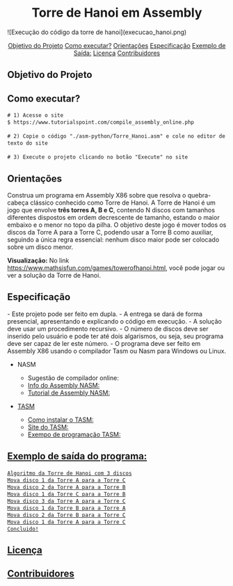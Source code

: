<h1 align="center">Torre de Hanoi em Assembly</h1>
![Execução do código da torre de hanoi](execucao_hanoi.png)

<p align="center">
    <a href="objetivo">Objetivo do Projeto</a>
    <a href="executar">Como executar?</a>
    <a href="orientacoes">Orientações</a>
    <a href="especificacao">Especificação</a>
    <a href="exemplo">Exemplo de Saída:</a>
    <a href="licenc-a">Licença</a>
    <a href="contribuidores">Contribuidores</a>
</p>

<h2>Objetivo do Projeto</h2>

<h2>Como executar?</h2>

```
# 1) Acesse o site
$ https://www.tutorialspoint.com/compile_assembly_online.php

# 2) Copie o código "./asm-python/Torre_Hanoi.asm" e cole no editor de texto do site

# 3) Execute o projeto clicando no botão "Execute" no site
```
<h2>Orientações</h2>
Construa um programa em Assembly X86 sobre que resolva o quebra-cabeça clássico conhecido como Torre de Hanoi. A Torre de Hanoi é um jogo que envolve <strong>três torres A, B e C</strong>, contendo N discos com tamanhos diferentes dispostos em ordem decrescente de tamanho, estando o maior embaixo e o menor no topo da pilha. O objetivo deste jogo é mover todos os discos da Torre A para a Torre C, podendo usar a Torre B como auxiliar, seguindo a única regra essencial: nenhum disco maior pode ser colocado sobre um disco menor.

<p><strong>Visualização:</strong>
No link <a href="https://www.mathsisfun.com/games/towerofhanoi.html">https://www.mathsisfun.com/games/towerofhanoi.html</a>, você pode jogar ou ver a solução da Torre de Hanoi.</p>

<h2>Especificação</h2>
- Este projeto pode ser feito em dupla.
- A entrega se dará de forma presencial, apresentando e explicando o código em execução.
- A solução deve usar um procedimento recursivo.
- O número de discos deve ser inserido pelo usuário e pode ter até dois algarismos, ou seja, seu programa deve ser capaz de ler este número.
- O programa deve ser feito em Assembly X86 usando o compilador Tasm ou  Nasm para Windows ou Linux.
<ul>
    <li>NASM</li>
    <ul>
    <li>Sugestão de compilador online: <a href="http://www.tutorialspoint.com/compile_assembly_online.php"></li>
    <li>Info do Assembly NASM: <a href="https://mentebinaria.gitbook.io/assembly/"></li>
    <li>Tutorial de Assembly NASM: <a href="https://www.tutorialspoint.com/assembly_programming/index.htm"></li>
</ul>
</ul>
<ul>
    <li>TASM</li>
    <ul>
    <li>Como instalar o TASM: <a href="https://www.youtube.com/watch?v=PQqLLd7owdQ"></li>
    <li>Site do TASM: <a href="https://sourceforge.net/projects/guitasm8086/"></li>
    <li>Exempo de programação TASM: <a href="https://www.facom.ufu.br/~gustavo/OC1/Apresentacoes/Assembly.pdf"></li>
</ul>
</ul>
<h2>Exemplo de saída do programa:</h2>

```
Algoritmo da Torre de Hanoi com 3 discos
Mova disco 1 da Torre A para a Torre C
Mova disco 2 da Torre A para a Torre B
Mova disco 1 da Torre C para a Torre B
Mova disco 3 da Torre A para a Torre C
Mova disco 1 da Torre B para a Torre A
Mova disco 2 da Torre B para a Torre C
Mova disco 1 da Torre A para a Torre C
Concluido!
```
<h2>Licença</h2>

<h2>Contribuidores</h2>
